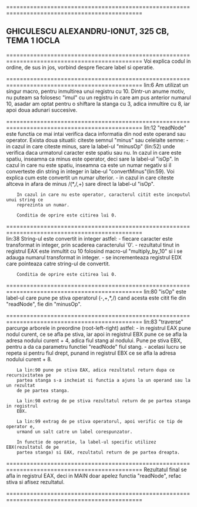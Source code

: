 ==============================================================================================
## GHICULESCU ALEXANDRU-IONUT, 325 CB, TEMA 1 IOCLA ##

==============================================================================================
        Voi explica codul in ordine, de sus in jos, vorbind despre fiecare
        label si operatie.
        
==============================================================================================
lin:6   Am utilizat un singur macro, pentru inmultirea unui registru cu 10. Dintr-un
        anume motiv, nu puteam sa folosesc "imul" cu un registru in care am pus anterior
        numarul 10, asadar am optat pentru o shiftare la stanga cu 3, adica inmultire cu 
        8, iar apoi doua adunari succesive.
        
==============================================================================================
lin:12  "readNode" este functia ce mai intai verifica daca informatia din nod este operand
        sau operator. 
        Exista doua situatii: citeste semnul "minus" sau celelalte semne:
          - in cazul in care citeste minus, sare la label-ul "minusOp" (lin:52) unde verifica
        daca urmatorul caracter este spatiu sau nu. In cazul in care este spatiu, inseamna ca
        minus este operator, deci sare la label-ul "isOp". In cazul in care nu este spatiu,
        inseamna ca este un numar negativ si il converteste din string in integer in labe-ul
        "convertMinus"(lin:59). Voi explica cum este convertit un numar ulterior.
          - in cazul in care citeste altceva in afara de minus /(\*,/,+) sare direct la 
        label-ul "isOp".
        
        In cazul in care nu este operator, caracterul citit este inceputul unui string ce 
        reprezinta un numar.
        
        Conditia de oprire este citirea lui 0.
==============================================================================================     
lin:38  String-ul este convertit in integer astfel:
          - fiecare caracter este transformat in integer, prin scaderea caracterului '0'.
          - rezultatul tinut in registrul EAX este inmultit cu 10 folosind macro-ul 
          "multiply_by_10" si i se adauga numarul transformat in integer.
          - se incrementeaza registrul EDX care pointeaza catre string-ul de convertit.
          
        Conditia de oprire este citirea lui 0.
==============================================================================================
lin:80  "isOp" este label-ul care pune pe stiva operatorul (-,+,\*,/) cand acesta este citit
        fie din "readNode", fie din "minusOp".
        
==============================================================================================
lin:83  "traverse" parcurge arborele in preordine (root-left-right) astfel:
          - in registrul EAX pune nodul curent, ce se afla pe stiva, iar apoi in registrul
          EBX pune ce se afla la adresa nodului curent + 4, adica fiul stang al nodului.
          Pune pe stiva EBX, pentru a da ca parametru functiei "readNode" fiul stang.
          - acelasi lucru se repeta si pentru fiul drept, punand in registrul EBX ce se 
          afla la adresa nodului curent + 8.
          
        La lin:90 pune pe stiva EAX, adica rezultatul return dupa ce recursivitatea pe 
        partea stanga s-a incheiat si functia a ajuns la un operand sau la un rezultat
        de pe partea stanga.
          
        La lin:98 extrag de pe stiva rezultatul return de pe partea stanga in registrul
        EBX.
          
        La lin:99 extrag de pe stiva operatorul, apoi verific ce tip de operator e, 
        urmand un salt catre un label corespunzator.
          
        In functie de operatie, la label-ul specific utilizez EBX(rezultatul de pe
        partea stanga) si EAX, rezultatul return de pe partea dreapta.
==============================================================================================
        Rezultatul final se afla in registrul EAX, deci in MAIN doar apelez functia
        "readNode", refac stiva si afisez rezultatul.
        
==============================================================================================

